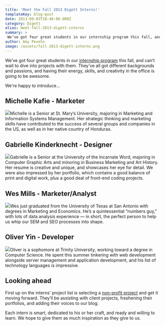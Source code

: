 ```yaml
---
title: 'Meet the Fall 2013 Digett Interns!'
templateKey: blog-post
date: 2013-09-03T18:48:00.000Z
category: Digett
alias: meet-fall-2013-digett-interns
summary: > 
 We’ve got four great students in our internship program this fall, and can’t wait to dive into projects with them. They've all got different backgrounds and passions, and having their energy, skills, and creativity in the office is going to be awesome.
author: Amy Peveto
image: /assets/fall-2013-digett-interns.png
---
```


We’ve got four great students in our [internship program](/internship-program) this fall, and can’t wait to dive into projects with them. They've all got different backgrounds and passions, and having their energy, skills, and creativity in the office is going to be awesome.

We're happy to introduce...

Michelle Kafie - Marketer
-------------------------

![](/sites/default/files/michelle-kafie.png)Michelle is a Senior at St. Mary’s University, majoring in Marketing and Information Systems Management. Her strategic thinking and marketing skills have contributed to the success of several groups and companies in the US, as well as in her native country of Honduras.

Gabrielle Kinderknecht - Designer
---------------------------------

![](/sites/default/files/gabrielle-kinderknecht_0.png)Gabrielle is a Senior at the University of the Incarnate Word, majoring in Computer Graphic Arts and minoring in Business Marketing and Art History. Her resume is creative and unique, and showcases her eye for detail. We were also impressed by her portfolio, which contains a good balance of print and digital work, plus a good deal of front-end coding projects.

Wes Mills - Marketer/Analyst
----------------------------

![](/sites/default/files/wes-mills.png)Wes just graduated from the University of Texas at San Antonio with degrees in Marketing and Economics. He’s a quintessential “numbers guy,” with lots of data analysis experience — in short, the perfect person to help us whip our SEM and SEO processes into shape.

Oliver Yin - Developer
----------------------

![](/sites/default/files/oliver-yin.png)Oliver is a sophomore at Trinity University, working toward a degree in Computer Science. He spent this summer tinkering with web development alongside server management and application development, and his list of technology languages is impressive.

Looking ahead
-------------

First up on the interns’ project list is selecting a [non-profit project](/blog/07/23/2013/digett-seeks-non-profit-project-fall-internship-program) and get it moving forward. They’ll be assisting with client projects, freshening their portfolios, and adding their voices to our blog.

Each intern is smart, dedicated to his or her craft, and ready and willing to learn. We hope to give them as much inspiration as they give to us.